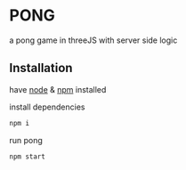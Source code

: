 # PONG
a pong game in threeJS with server side logic

## Installation

have [node](https://nodejs.org/) & [npm](https://www.npmjs.com) installed

install dependencies
```sh
npm i
```
run pong
```sh
npm start
```

